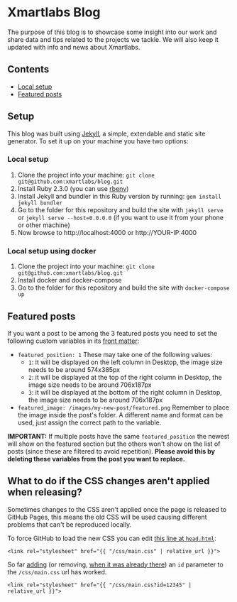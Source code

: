 # Xmartlabs Blog
The purpose of this blog is to showcase some insight into our work and share data and tips related to the projects we tackle.
We will also keep it updated with info and news about Xmartlabs.

## Contents
* [Local setup](#local-setup)
* [Featured posts](#featured-posts)

## Setup
This blog was built using [Jekyll](https://jekyllrb.com), a simple, extendable and static site generator.
To set it up on your machine you have two options:

### Local setup
1. Clone the project into your machine: `git clone git@github.com:xmartlabs/blog.git`
2. Install Ruby 2.3.0 (you can use [rbenv](https://github.com/rbenv/rbenv))
3. Install Jekyll and bundler in this Ruby version by running: `gem install jekyll bundler`
4. Go to the folder for this repository and build the site with `jekyll serve` or `jekyll serve --host=0.0.0.0` (if you want to use it from your phone or other machine)
5. Now browse to http://localhost:4000 or http://YOUR-IP:4000

### Local setup using docker
1. Clone the project into your machine: `git clone git@github.com:xmartlabs/blog.git`
2. Install docker and docker-compose
3. Go to the folder for this repository and build the site with `docker-compose up`

## Featured posts
If you want a post to be among the 3 featured posts you need to set the following custom variables in its [front matter](https://jekyllrb.com/docs/front-matter/):
- `featured_position: 1`
These may take one of the following values:
    - `1`: it will be displayed on the left column in Desktop, the image size needs to be around 574x385px
    - `2`: it will be displayed at the top of the right column in Desktop, the image size needs to be around 706x187px
    - `3`: it will be displayed at the bottom of the right column in Desktop, the image size needs to be around 706x187px
- `featured_image: /images/my-new-post/featured.png`
Remember to place the image inside the post's folder. A different name and format can be used, just assign the correct path to the variable.

**IMPORTANT:**
If multiple posts have the same `featured_position` the newest will show on the featured section but the others won't show on the list of posts (since these are filtered to avoid repetition). **Please avoid this by deleting these variables from the post you want to replace.**

## What to do if the CSS changes aren't applied when releasing?
Sometimes changes to the CSS aren't applied once the page is released to GitHub Pages, this means the old CSS will be used causing different problems that can't be reproduced locally.

To force GitHub to load the new CSS you can edit [this line at `head.html`](_includes/head.html#L8):
```
<link rel="stylesheet" href="{{ "/css/main.css" | relative_url }}">
```
So far [adding](https://github.com/xmartlabs/blog/pull/74/commits/99ebef6dd332c80f3e63527cf9c1f8c8c468ef2d) (or removing, [when it was already there](https://github.com/xmartlabs/blog/pull/84/commits/6b1d2086e00e90ef3ed07dd8705e8b89c18ffa60)) an `id` parameter to the `/css/main.css` url has worked.
```
<link rel="stylesheet" href="{{ "/css/main.css?id=12345" | relative_url }}">
```
